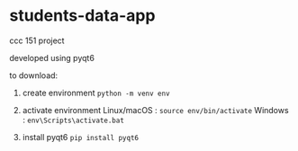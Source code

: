 # students-data-app

ccc 151 project

developed using pyqt6

to download:

1. create environment
```python -m venv env```

2. activate environment
Linux/macOS : ```source env/bin/activate```
Windows : ```env\Scripts\activate.bat```

3. install pyqt6
```pip install pyqt6```
